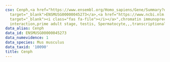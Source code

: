 ```yaml
---
csv: Cenph,<a href="https://www.ensembl.org/Homo_sapiens/Gene/Summary?db=core;g=ENSMUSG00000045273"
  target="_blank">ENSMUSG00000045273</a>,<a href="https://www.ncbi.nlm.nih.gov/pubmed/25450459"
  target="_blank"><i class="fas fa-file"></i></a>",chromatin immunoprecipitation assay,direct
  interaction,prime adult stage, testis, Spermatocyte,,,transcriptional regulation,
data_alias: Cenph
data_id: ENSMUSG00000045273
data_numevidence: 1
data_species: Mus musculus
data_taxid: '10090'
title: Cenph
---
```

